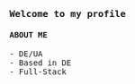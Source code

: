 <samp>
  <h3>Welcome to my profile</h3>
</samp>
  <samp>
    <h4><b>ABOUT ME</b></h4>
    <p>
      - DE/UA<br/>
      - Based in DE<br/>
      - Full-Stack<br/>
    </p>
</samp>
